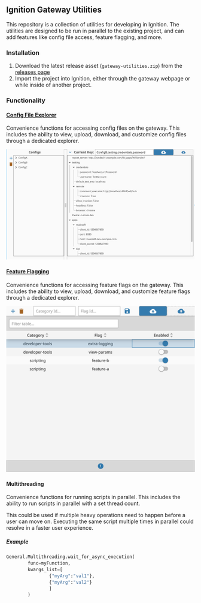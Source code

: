 ## Ignition Gateway Utilities
This repository is a collection of utilities for developing in Ignition. The utilities are designed to be run in parallel to the existing project, and can add features like config file access, feature flagging, and more.

### Installation
1. Download the latest release asset (`gateway-utilities.zip`) from the [releases page](https://github.com/design-group/ignition-gateway-utilities/releases)
2. Import the project into Ignition, either through the gateway webpage or while inside of another project.


### Functionality

#### [Config File Explorer](./docs/config-files.md)
Convenience functions for accessing config files on the gateway. This includes the ability to view, upload, download, and customize config files through a dedicated explorer.

![Config File Viewer](./images/ConfigFileExplorer.png)

#### [Feature Flagging](./docs/feature-flags.md)
Convenience functions for accessing feature flags on the gateway. This includes the ability to view, upload, download, and customize feature flags through a dedicated explorer.

![Feature Flag Viewer](./images/FeatureFlagEditor.png)

#### Multithreading
Convenience functions for running scripts in parallel. This includes the ability to run scripts in parallel with a set thread count. 

This could be used if multiple heavy operations need to happen before a user can move on. Executing the same script multiple times in parallel could resolve in a faster user experience.

##### Example
```python
General.Multithreading.wait_for_async_execution(
        func=myFunction, 
        kwargs_list=[
                {"myArg":"val1"}, 
                {"myArg":"val2"}
                ]
        )
```